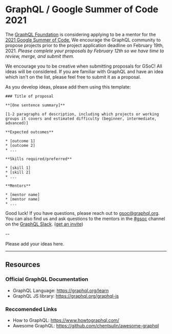 # GraphQL / Google Summer of Code 2021

The [GraphQL Foundation](https://foundation.graphql.org) is considering applying to be a mentor for the [2021 Google Summer of Code.](https://summerofcode.withgoogle.com/) We encourage the GraphQL community to propose projects prior to the project application deadline on February 19th, 2021. *Please complete your proposals by February 12th so we have time to review, merge, and submit them.*

We encourage you to be creative when submitting proposals for GSoC! All ideas will be considered. If you are familiar with GraphQL and have an idea which isn't on the list, please feel free to submit it as a proposal.

As you develop ideas, please add them using this template:

```
### Title of proposal

**[One sentence summary]**

[1-2 paragraphs of description, including which projects or working groups it covers and estimated difficulty (beginner, intermediate, advanced)]

**Expected outcomes**

* [outcome 1]
* [outcome 2]
* ...

**Skills required/preferred**

* [skill 1]
* [skill 2]
* ...

**Mentors**

* [mentor name]
* [mentor name]
* ...
```

Good luck! If you have questions, please reach out to [gsoc@graphql.org](mailto:gsoc@graphql.org). You can also find us and ask questions to the mentors in the [#gsoc](https://graphql.slack.com/archives/CUB2DBYTF) channel on the [GraphQL Slack](https://graphql.slack.com). ([get an invite](https://slack-invite.graphql.org))

--

Please add your ideas here.

---

## Resources

### Official GraphQL Documentation

- GraphQL Language: https://graphql.org/learn
- GraphQL JS library: https://graphql.org/graphql-js

### Reccomended Links

- How to GraphQL: https://www.howtographql.com/
- Awesome GraphQL: https://github.com/chentsulin/awesome-graphql
